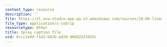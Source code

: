 ```yaml
---
content_type: resource
description: ''
file: https://ol-ocw-studio-app-qa.s3.amazonaws.com/courses/18-06-linear-algebra-spring-2010/6ccc1addf1a2bb2bad2dd8dd2523425c_Go2aLo7ZOlU.srt
file_type: application/x-subrip
resourcetype: Other
title: 3play caption file
uid: 6ccc1add-f1a2-bb2b-ad2d-d8dd2523425c
---
```

